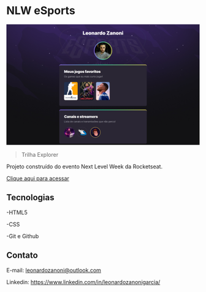 # NLW eSports 

![preview](./.github/preview.png)

> Trilha Explorer

Projeto construído do evento Next Level Week da Rocketseat.

[Clique aqui para acessar](https://LeonardoZanoni.github.io/nlw-esports-explorer)

## Tecnologias

-HTML5

-CSS

-Git e Github

## Contato 

E-mail: leonardozanoni@outlook.com

Linkedin: https://www.linkedin.com/in/leonardozanonigarcia/